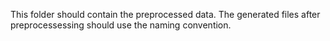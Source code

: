 This folder should contain the preprocessed data. The generated files after preprocessessing should use the naming convention.
